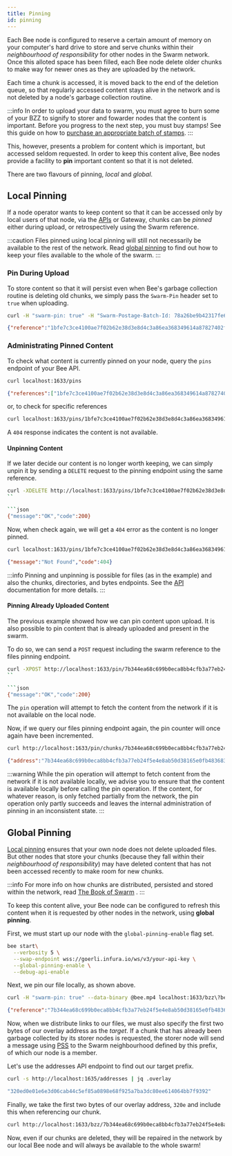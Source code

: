 ```yaml
---
title: Pinning
id: pinning
---
```


Each Bee node is configured to reserve a certain amount of memory on your computer's hard drive to store and serve chunks within their *neighbourhood of responsibility* for other nodes in the Swarm network. Once this alloted space has been filled, each Bee node delete older chunks to make way for newer ones as they are uploaded by the network.

Each time a chunk is accessed, it is moved back to the end of the deletion queue, so that regularly accessed content stays alive in the network and is not deleted by a node's garbage collection routine.

:::info
In order to upload your data to swarm, you must agree to burn some of your BZZ to signify to storer and fowarder nodes that the content is important. Before you progress to the next step, you must buy stamps! See this guide on how to [purchase an appropriate batch of stamps](/docs/access-the-swarm/keep-your-data-alive).
:::

This, however, presents a problem for content which is important, but accessed seldom requested. In order to keep this content alive, Bee nodes provide a facility to **pin** important content so that it is not deleted.

There are two flavours of pinning, *local* and *global*.

## Local Pinning

If a node operator wants to keep content so that it can be accessed only by local users of that node, via the [APIs](/docs/api-reference/api-reference) or Gateway, chunks can be *pinned* either during upload, or retrospectively using the Swarm reference.

:::caution
Files pinned using local pinning will still not necessarily be available to the rest of the network. Read [global pinning](/docs/access-the-swarm/pinning#global-pinning) to find out how to keep your files available to the whole of the swarm.
:::

### Pin During Upload

To store content so that it will persist even when Bee's garbage collection routine is deleting old chunks, we simply pass the `Swarm-Pin` header set to `true` when uploading.

```bash
curl -H "swarm-pin: true" -H "Swarm-Postage-Batch-Id: 78a26be9b42317fe6f0cbea3e47cbd0cf34f533db4e9c91cf92be40eb2968264"  --data-binary @bee.mp4 localhost:1633/bzz\?bee.mp4
```

```json
{"reference":"1bfe7c3ce4100ae7f02b62e38d3e8d4c3a86ea368349614a87827402f20cbb30"}
```

### Administrating Pinned Content

To check what content is currently pinned on your node, query the `pins` endpoint of your Bee API.

```bash
curl localhost:1633/pins
```

```json
{"references":["1bfe7c3ce4100ae7f02b62e38d3e8d4c3a86ea368349614a87827402f20cbb30"]}
```

or, to check for specific references

```bash
curl localhost:1633/pins/1bfe7c3ce4100ae7f02b62e38d3e8d4c3a86ea368349614a87827402f20cbb30
```

A `404` response indicates the content is not available.

#### Unpinning Content

If we later decide our content is no longer worth keeping, we can simply unpin it by sending a `DELETE` request to the pinning endpoint using the same reference.

```bash
curl -XDELETE http://localhost:1633/pins/1bfe7c3ce4100ae7f02b62e38d3e8d4c3a86ea368349614a87827402f20cbb30
``

```json
{"message":"OK","code":200}
```

Now, when check again, we will get a `404` error as the content is no longer pinned.

```bash
curl localhost:1633/pins/1bfe7c3ce4100ae7f02b62e38d3e8d4c3a86ea368349614a87827402f20cbb30
```

```json
{"message":"Not Found","code":404}
```

:::info
Pinning and unpinning is possible for files (as in the example) and also the chunks, directories, and bytes endpoints. See the [API](/docs/api-reference/api-reference) documentation for more details.
:::

#### Pinning Already Uploaded Content
The previous example showed how we can pin content upon upload. It is also possible to pin content that is already uploaded and present in the swarm.

To do so, we can send a `POST` request including the swarm reference to the files pinning endpoint.

```bash
curl -XPOST http://localhost:1633/pin/7b344ea68c699b0eca8bb4cfb3a77eb24f5e4e8ab50d38165e0fb48368350e8f
``

```json
{"message":"OK","code":200}
```

The `pin` operation will attempt to fetch the content from the network if it is not available on the local node. 

Now, if we query our files pinning endpoint again, the pin counter will once again have been incremented.

```bash
curl http://localhost:1633/pin/chunks/7b344ea68c699b0eca8bb4cfb3a77eb24f5e4e8ab50d38165e0fb48368350e8f
```

```json
{"address":"7b344ea68c699b0eca8bb4cfb3a77eb24f5e4e8ab50d38165e0fb48368350e8f","pinCounter":1}
```

:::warning
While the pin operation will attempt to fetch content from the network if it is not available locally, we advise you to ensure that the content is available locally before calling the pin operation. If the content, for whatever reason, is only fetched partially from the network, the pin operation only partly succeeds and leaves the internal administration of pinning in an inconsistent state.
:::

## Global Pinning

[Local pinning](/docs/access-the-swarm/pinning#global-pinning) ensures that your own node does not delete uploaded files. But other nodes that store your
chunks (because they fall within their *neighbourhood of responsibility*) may have deleted content
that has not been accessed recently to make room for new chunks.

:::info
For more info on how chunks are distributed, persisted and stored within the network, read
<a href="/the-book-of-swarm.pdf" target="_blank" rel="noopener noreferrer">The Book of Swarm</a> .
:::

To keep this content alive, your Bee node can be configured to refresh this content when it is
requested by other nodes in the network, using **global pinning**.

First, we must start up our node with the `global-pinning-enable` flag set.

```bash
bee start\
  --verbosity 5 \
  --swap-endpoint wss://goerli.infura.io/ws/v3/your-api-key \
  --global-pinning-enable \
  --debug-api-enable
```

Next, we pin our file locally, as shown above.

```bash
curl -H "swarm-pin: true" --data-binary @bee.mp4 localhost:1633/bzz\?bee.mp4
```

```json
{"reference":"7b344ea68c699b0eca8bb4cfb3a77eb24f5e4e8ab50d38165e0fb48368350e8f"}
```

Now, when we distribute links to our files, we must also specify the first two bytes of our
overlay address as the *target*. If a chunk that has already been garbage collected by
its storer nodes is requested, the storer node will send a message using
[PSS](/docs/dapps-on-swarm/pss) to the Swarm neighbourhood defined by this prefix,
of which our node is a member.

Let's use the addresses API endpoint to find out our target prefix.

```bash
curl -s http://localhost:1635/addresses | jq .overlay
```

```bash
"320ed0e01e6e3d06cab44c5ef85a0898e68f925a7ba3dc80ee614064bb7f9392"
```

Finally, we take the first two bytes of our overlay address, `320e` and include this when referencing our chunk.

```bash
curl http://localhost:1633/bzz/7b344ea68c699b0eca8bb4cfb3a77eb24f5e4e8ab50d38165e0fb48368350e8f?targets=320e
```

Now, even if our chunks are deleted, they will be repaired in the network by our local Bee node and will always be available to the whole swarm!